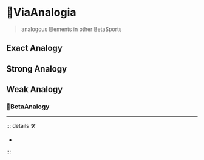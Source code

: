 # 🔻<via>ViaAnalogia</via>

> analogous Elements in other BetaSports

## Exact Analogy

## Strong Analogy

## Weak Analogy

### 🔷<beta>BetaAnalogy</beta>

---

<!-- =================================================== -->
<!-- =================================================== -->
<!-- =================================================== -->
<!-- =================================================== -->
<!-- =================================================== -->
::: details 🛠

-

:::
